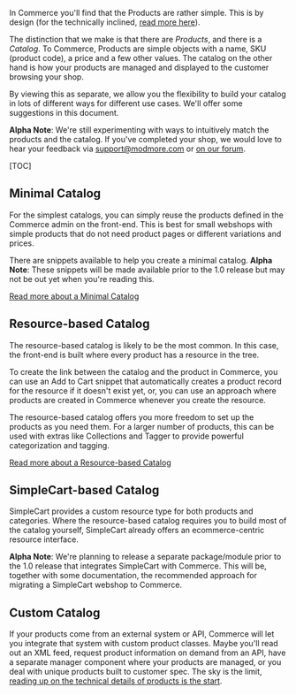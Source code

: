 In Commerce you'll find that the Products are rather simple. This is by design (for the technically inclined, [read more here](../Developer/Products)).

The distinction that we make is that there are _Products_, and there is a _Catalog_. To Commerce, Products are simple objects with a name, SKU (product code), a price and a few other values. The catalog on the other hand is how your products are managed and displayed to the customer browsing your shop.

By viewing this as separate, we allow you the flexibility to build your catalog in lots of different ways for different use cases. We'll offer some suggestions in this document.

**Alpha Note**: We're still experimenting with ways to intuitively match the products and the catalog. If you've completed your shop, we would love to hear your feedback via support@modmore.com or [on our forum](https://forum.modmore.com/c/commerce). 

[TOC]

## Minimal Catalog

For the simplest catalogs, you can simply reuse the products defined in the Commerce admin on the front-end. This is best for small webshops with simple products that do not need product pages or different variations and prices. 

There are snippets available to help you create a minimal catalog. **Alpha Note**: These snippets will be made available prior to the 1.0 release but may not be out yet when you're reading this.

[Read more about a Minimal Catalog](Minimal)

## Resource-based Catalog

The resource-based catalog is likely to be the most common. In this case, the front-end is built where every product has a resource in the tree. 

To create the link between the catalog and the product in Commerce, you can use an Add to Cart snippet that automatically creates a product record for the resource if it doesn't exist yet, or, you can use an approach where products are created in Commerce whenever you create the resource.
 
The resource-based catalog offers you more freedom to set up the products as you need them. For a larger number of products, this can be used with extras like Collections and Tagger to provide powerful categorization and tagging. 

[Read more about a Resource-based Catalog](Resource)

## SimpleCart-based Catalog

SimpleCart provides a custom resource type for both products and categories. Where the resource-based catalog requires you to build most of the catalog yourself, SimpleCart already offers an ecommerce-centric resource interface. 

**Alpha Note**: We're planning to release a separate package/module prior to the 1.0 release that integrates SimpleCart with Commerce. This will be, together with some documentation, the recommended approach for migrating a SimpleCart webshop to Commerce.

## Custom Catalog

If your products come from an external system or API, Commerce will let you integrate that system with custom product classes. Maybe you'll read out an XML feed, request product information on demand from an API, have a separate manager component where your products are managed, or you deal with unique products built to customer spec. The sky is the limit, [reading up on the technical details of products is the start](../Developer/Products). 
